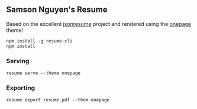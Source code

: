 ## Samson Nguyen's Resume

Based on the excellent [jsonresume](https://jsonresume.org/) project and rendered using the [onepage](https://www.npmjs.com/package/jsonresume-theme-onepage) theme!

```
npm install -g resume-cli
npm install
```

### Serving

```
resume serve --theme onepage
```

### Exporting

```
resume export resume.pdf --them onepage
```

